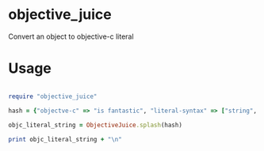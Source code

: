 objective_juice
===============

Convert an object to objective-c literal


# Usage

```ruby

require "objective_juice"

hash = {"objectve-c" => "is fantastic", "literal-syntax" => ["string", "array", "number", "hash"]}

objc_literal_string = ObjectiveJuice.splash(hash)

print objc_literal_string + "\n"

```
